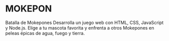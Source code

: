 # MOKEPON
Batalla de Mokepones
Desarrolla un juego web con HTML, CSS, JavaScript y Node.js. Elige a tu mascota favorita y enfrenta a otros Mokepones en peleas épicas de agua, fuego y tierra.
